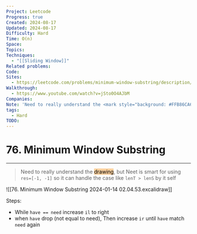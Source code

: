 ```yaml
---
Project: Leetcode
Progress: true
Created: 2024-08-17
Updated: 2024-08-17
Difficulty: Hard
Time: O(n)
Space: 
Topics: 
Techniques:
  - "[[Sliding Window]]"
Related problems: 
Code: 
Sites:
  - https://leetcode.com/problems/minimum-window-substring/description/
Walkthrough:
  - https://www.youtube.com/watch?v=jSto0O4AJbM
Companies: 
Note: 'Need to really understand the <mark style="background: #FFB86CA6;">drawing</mark>, but Neet is smart for using `res=[-1, -1]` so it can handle the case like `lenT > lenS` by it self'
tags:
  - Hard
TODO: 
---
```

# 76. Minimum Window Substring
---

>Need to really understand the <mark style="background: #FFB86CA6;">drawing</mark>, but Neet is smart for using `res=[-1, -1]` so it can handle the case like `lenT > lenS` by it self


![[76. Minimum Window Substring 2024-01-14 02.04.53.excalidraw]]

Steps:
- While `have == need` increase `il` to right
- when `have` drop (not equal to need), Then increase `ir` until `have` match `need` again